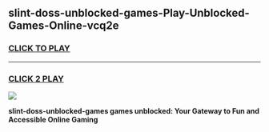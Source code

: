 
## slint-doss-unblocked-games-Play-Unblocked-Games-Online-vcq2e
<h3>
<a href="https://premium76.site?title=slint-doss-unblocked-games&ref=25A">CLICK TO PLAY</a></h3>
<hr>

<h3>
<a href="https://premium76.site?title=slint-doss-unblocked-games&ref=25A">CLICK 2 PLAY</a>
  
</h3>

<a href="https://premium76.site?title=slint-doss-unblocked-games&ref=25A"><img src="https://clearcache.store/games.png"></a>


**slint-doss-unblocked-games games unblocked: Your Gateway to Fun and Accessible Online Gaming**
